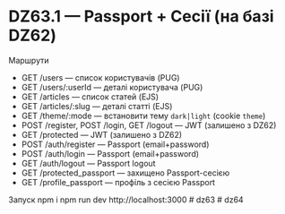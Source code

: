 # DZ63.1 — Passport + Сесії (на базі DZ62)

Маршрути
- GET /users — список користувачів (PUG)
- GET /users/:userId — деталі користувача (PUG)
- GET /articles — список статей (EJS)
- GET /articles/:slug — деталі статті (EJS)
- GET /theme/:mode — встановити тему `dark|light` (cookie `theme`)
- POST /register, POST /login, GET /logout — JWT (залишено з DZ62)
- GET /protected — JWT (залишено з DZ62)
- POST /auth/register — Passport (email+password)
- POST /auth/login — Passport (email+password)
- GET /auth/logout — Passport logout
- GET /protected_passport — захищено Passport-сесією
- GET /profile_passport — профіль з сесією Passport

Запуск
npm i
npm run dev
http://localhost:3000
#   d z 6 3  
 #   d z 6 4  
 
